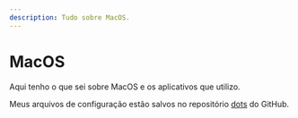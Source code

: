 ```yaml
---
description: Tudo sobre MacOS.
---
```


# MacOS

Aqui tenho o que sei sobre MacOS e os aplicativos que utilizo.

Meus arquivos de configuração estão salvos no repositório [dots](https://github.com/hamiltoncolares/dots) do GitHub.

